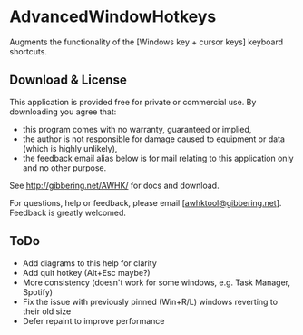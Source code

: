AdvancedWindowHotkeys
=====================

Augments the functionality of the [Windows key + cursor keys] keyboard shortcuts.

Download & License
------------------

This application is provided free for private or commercial use. By downloading you agree that:
- this program comes with no warranty, guaranteed or implied,
- the author is not responsible for damage caused to equipment or data (which is highly unlikely),
- the feedback email alias below is for mail relating to this application only and no other purpose.

See http://gibbering.net/AWHK/ for docs and download.

For questions, help or feedback, please email [awhktool@gibbering.net]. Feedback is greatly welcomed. 

ToDo
-----------

- Add diagrams to this help for clarity
- Add quit hotkey (Alt+Esc maybe?)
- More consistency (doesn't work for some windows, e.g. Task Manager, Spotify)
- Fix the issue with previously pinned (Win+R/L) windows reverting to their old size
- Defer repaint to improve performance
